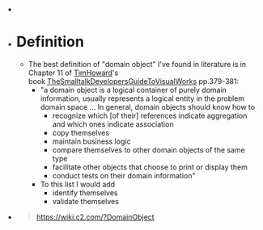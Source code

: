 -
- # Definition
	- The best definition of "domain object" I've found in literature is in Chapter 11 of [TimHoward](https://wiki.c2.com/?TimHoward)'s book [TheSmalltalkDevelopersGuideToVisualWorks](https://wiki.c2.com/?TheSmalltalkDevelopersGuideToVisualWorks) pp.379-381:
		- "a domain object is a logical container of purely domain information, usually represents a logical entity in the problem domain space ... In general, domain objects should know how to
			- recognize which [of their] references indicate aggregation and which ones indicate association
			- copy themselves
			- maintain business logic
			- compare themselves to other domain objects of the same type
			- facilitate other objects that choose to print or display them
			- conduct tests on their domain information"
		- To this list I would add
			- identify themselves
			- validate themselves
- > https://wiki.c2.com/?DomainObject